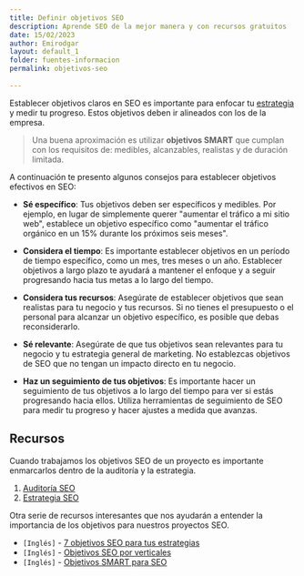 ```yaml
---
title: Definir objetivos SEO
description: Aprende SEO de la mejor manera y con recursos gratuitos
date: 15/02/2023
author: Emirodgar
layout: default_1
folder: fuentes-informacion
permalink: objetivos-seo
  
---
```


Establecer objetivos claros en SEO es importante para enfocar tu [estrategia](https://chuletaseo.com/estrategia-seo) y medir tu progreso. Estos objetivos deben ir alineados con los de la empresa.

> Una buena aproximación es utilizar **objetivos SMART** que cumplan con los requisitos de: medibles, alcanzables, realistas y de duración limitada.


A continuación te presento algunos consejos para establecer objetivos efectivos en SEO:

- **Sé específico**: Tus objetivos deben ser específicos y medibles. Por ejemplo, en lugar de simplemente querer "aumentar el tráfico a mi sitio web", establece un objetivo específico como "aumentar el tráfico orgánico en un 15% durante los próximos seis meses".

- **Considera el tiempo**: Es importante establecer objetivos en un período de tiempo específico, como un mes, tres meses o un año. Establecer objetivos a largo plazo te ayudará a mantener el enfoque y a seguir progresando hacia tus metas a lo largo del tiempo.

- **Considera tus recursos**: Asegúrate de establecer objetivos que sean realistas para tu negocio y tus recursos. Si no tienes el presupuesto o el personal para alcanzar un objetivo específico, es posible que debas reconsiderarlo.

- **Sé relevante**: Asegúrate de que tus objetivos sean relevantes para tu negocio y tu estrategia general de marketing. No establezcas objetivos de SEO que no tengan un impacto directo en tu negocio.

- **Haz un seguimiento de tus objetivos**: Es importante hacer un seguimiento de tus objetivos a lo largo del tiempo para ver si estás progresando hacia ellos. Utiliza herramientas de seguimiento de SEO para medir tu progreso y hacer ajustes a medida que avanzas.


## Recursos

Cuando trabajamos los objetivos SEO de un proyecto es importante enmarcarlos dentro de la auditoría y la estrategia.

 1. [Auditoría SEO](https://chuletaseo.com/auditoria-seo)
 2. [Estrategia SEO](https://chuletaseo.com/estrategia-seo)

 Otra serie de recursos interesantes que nos ayudarán a entender la importancia de los objetivos para nuestros proyectos SEO.
 
 - `[Inglés]` - [7 objetivos SEO para tus estrategias](https://www.volacci.com/blog/7-seo-goals-business-optimization-right-reasons)
 - `[Inglés]` - [Objetivos SEO por verticales](https://moz.com/blog/the-6-goals-of-seo-choosing-the-right-ones-for-your-business) 
 - `[Inglés]` - [Objetivos SMART para SEO](https://searchengineland.com/smart-goals-seo-288724) 


 

<section id="cs_herramientas"></section>





